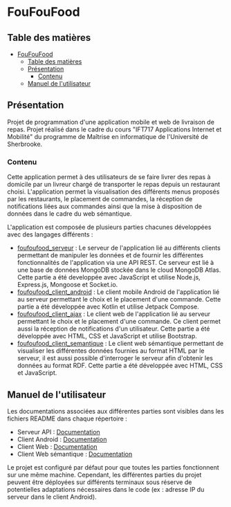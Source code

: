 # FouFouFood

## Table des matières

- [FouFouFood](#foufoufood)
  - [Table des matières](#table-des-matières)
  - [Présentation](#présentation)
    - [Contenu](#contenu)
  - [Manuel de l'utilisateur](#manuel-de-lutilisateur)

## Présentation

Projet de programmation d'une application mobile et web de livraison de repas. Projet réalisé dans le cadre du cours "IFT717 Applications Internet et Mobilité" du programme de Maîtrise en informatique de l'Université de Sherbrooke.

### Contenu

Cette application permet à des utilisateurs de se faire livrer des repas à domicile par un livreur chargé de transporter le repas depuis un restaurant choisi. L'application permet la visualisation des différents menus proposés par les restaurants, le placement de commandes, la réception de notifications liées aux commandes ainsi que la mise à disposition de données dans le cadre du web sémantique.

L'application est composée de plusieurs parties chacunes développées avec des langages différents :

- [foufoufood_serveur](./foufoufood_serveur/) : Le serveur de l'application lié au différents clients permettant de manipuler les données et de fournir les différentes fonctionnalités de l'application via une API REST. Ce serveur est lié à une base de données MongoDB stockée dans le cloud MongoDB Atlas. Cette partie a été developpée avec JavaScript et utilise Node\.js, Express\.js, Mongoose et Socket\.io.
- [foufoufood_client_android](./foufoufood_client_android/) : Le client mobile Android de l'application lié au serveur permettant le choix et le placement d'une commande. Cette partie a été développée avec Kotlin et utilise Jetpack Compose.
- [foufoufood_client_ajax](./foufoufood_client_ajax/) : Le client web de l'application lié au serveur permettant le choix et le placement d'une commande. Ce client permet aussi la réception de notifications d'un utilisateur. Cette partie a été développée avec HTML, CSS et JavaScript et utilise Bootstrap.
- [foufoufood_client_semantique](./foufoufood_client_semantique/) : Le client web sémantique permettant de visualiser les différentes données fournies au format HTML par le serveur, il est aussi possible d'interroger le serveur afin d'obtenir les données au format RDF. Cette partie a été développée avec HTML, CSS et JavaScript.

## Manuel de l'utilisateur

Les documentations associées aux différentes parties sont visibles dans les fichiers README dans chaque répertoire :

- Serveur API : [Documentation](./foufoufood_serveur/README.md)
- Client Android : [Documentation](./foufoufood_client_android/README.md)
- Client Web : [Documentation](./foufoufood_client_ajax/README.md)
- Client Web sémantique : [Documentation](./foufoufood_client_semantique/README.md)

Le projet est configuré par défaut pour que toutes les parties fonctionnent sur une même machine. Cependant, les différentes parties du projet peuvent être déployées sur différents terminaux sous réserve de potentielles adaptations nécessaires dans le code (ex : adresse IP du serveur dans le client Android).

